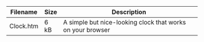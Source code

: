 | Filename | Size | Description |
| -------- | ---- | ---------------------------------- |
| Clock.htm | 6 kB | A simple but nice-looking clock that works on your browser |

